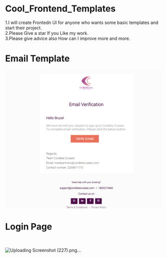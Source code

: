 # Cool_Frontend_Templates
 1.I will create Frontedn UI for anyone who wants some basic templates and start their project.<br />
 2.Please Give a star If you Like my work.  <br />
 3.Please give advice also How can I improve more and more.
 <h1> Email Template </h1>
<img src="./email_template1.png" />

<h1>Login Page </h1>
<br>

![Uploading Screenshot (227).png…]()

